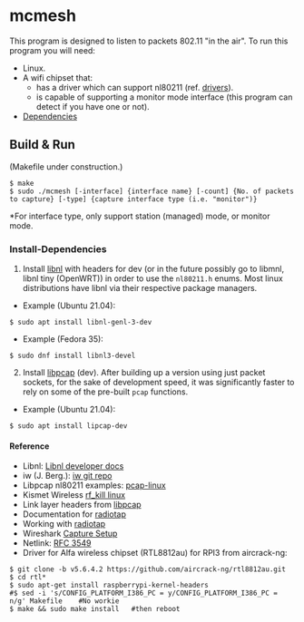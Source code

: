 # mcmesh
This program is designed to listen to packets 802.11 "in the air".
To run this program you will need:
- Linux. 
- A wifi chipset that:
    - has a driver which can support nl80211 (ref. [drivers](https://wireless.wiki.kernel.org/en/users/drivers)).
    - is capable of supporting a monitor mode interface (this program can detect if you have one or not).
- [Dependencies](#Install-Dependencies)


## Build & Run
(Makefile under construction.)
```
$ make
$ sudo ./mcmesh [-interface] {interface name} [-count] {No. of packets to capture} [-type] {capture interface type (i.e. "monitor")}
```
*For interface type, only support station (managed) mode, or monitor mode.

### Install-Dependencies
1) Install [libnl](https://www.infradead.org/~tgr/libnl/) with headers for dev (or in the future possibly go to libmnl, libnl tiny (OpenWRT)) in order to use the ```nl80211.h``` enums.
Most linux distributions have libnl via their respective package managers.

+ Example (Ubuntu 21.04):
```
$ sudo apt install libnl-genl-3-dev
```
+ Example (Fedora 35):
```
$ sudo dnf install libnl3-devel
```

2) Install [libpcap](https://github.com/the-tcpdump-group/libpcap) (dev). After building up a version using just packet sockets, for the sake of development speed, it was significantly faster to rely on some of the pre-built ```pcap``` functions.

+ Example (Ubuntu 21.04):
```
$ sudo apt install lipcap-dev
```

    
 
#### Reference
+ Libnl: [Libnl developer docs](https://www.infradead.org/~tgr/libnl/doc/core.html)
+ iw (J. Berg.): [iw git repo](http://git.kernel.org/?p=linux/kernel/git/jberg/iw.git)
+ Libpcap nl80211 examples: [pcap-linux](https://github.com/the-tcpdump-group/libpcap/blob/master/pcap-linux.c)
+ Kismet Wireless [rf_kill linux](https://github.com/kismetwireless/kismet/blob/master/capture_linux_wifi/linux_wireless_rfkill.c)
+ Link layer headers from [libpcap](https://www.tcpdump.org/linktypes.html)
+ Documentation for [radiotap](https://radiotap.org)
+ Working with [radiotap](https://www.oreilly.com/library/view/network-security-tools/0596007949/ch10s03.html)
+ Wireshark [Capture Setup](https://gitlab.com/wireshark/wireshark/-/wikis/CaptureSetup/WLAN#linux)
+ Netlink: [RFC 3549](https://datatracker.ietf.org/doc/html/rfc3549) 
+ Driver for Alfa wireless chipset (RTL8812au) for RPI3 from aircrack-ng:
```
$ git clone -b v5.6.4.2 https://github.com/aircrack-ng/rtl8812au.git
$ cd rtl*
$ sudo apt-get install raspberrypi-kernel-headers
#$ sed -i 's/CONFIG_PLATFORM_I386_PC = y/CONFIG_PLATFORM_I386_PC = n/g' Makefile    #No workie
$ make && sudo make install   #then reboot
```
